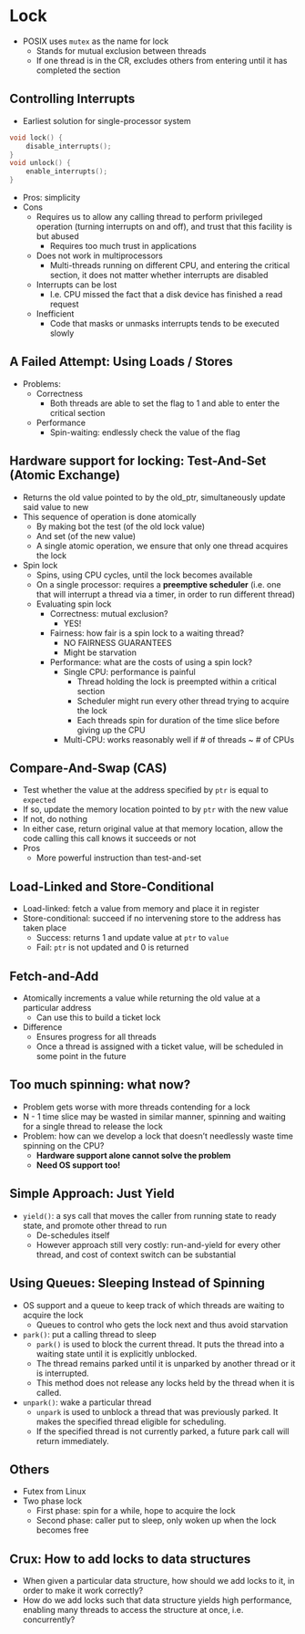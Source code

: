 # Lock

- POSIX uses `mutex` as the name for lock
    - Stands for mutual exclusion between threads
    - If one thread is in the CR, excludes others from entering until it has completed the section

## Controlling Interrupts

- Earliest solution for single-processor system

```c
void lock() {
    disable_interrupts();
}
void unlock() {
    enable_interrupts();
}
```

- Pros: simplicity
- Cons
    - Requires us to allow any calling thread to perform privileged operation (turning interrupts on and off), and trust that this facility is but abused
        - Requires too much trust in applications
    - Does not work in multiprocessors
        - Multi-threads running on different CPU, and entering the critical section, it does not matter whether interrupts are disabled
    - Interrupts can be lost
        - I.e. CPU missed the fact that a disk device has finished a read request
    - Inefficient
        - Code that masks or unmasks interrupts tends to be executed slowly

## A Failed Attempt: Using Loads / Stores

- Problems:
  - Correctness
    - Both threads are able to set the flag to 1 and able to enter the critical section
  - Performance 
    - Spin-waiting: endlessly check the value of the flag 

## Hardware support for locking: Test-And-Set (Atomic Exchange) 

- Returns the old value pointed to by the old_ptr, simultaneously update said value to new
- This sequence of operation is done atomically
    - By making bot the test (of the old lock value)
    - And set (of the new value)
    - A single atomic operation, we ensure that only one thread acquires the lock
- Spin lock
    - Spins, using CPU cycles, until the lock becomes available
    - On a single processor: requires a **preemptive scheduler** (i.e. one that will interrupt a thread via a timer, in order to run different thread)
    - Evaluating spin lock
        - Correctness: mutual exclusion?
            - YES!
        - Fairness: how fair is a spin lock to a waiting thread?
            - NO FAIRNESS GUARANTEES
            - Might be starvation
        - Performance: what are the costs of using a spin lock?
            - Single CPU: performance is painful
                - Thread holding the lock is preempted within a critical section
                - Scheduler might run every other thread trying to acquire the lock
                - Each threads spin for duration of the time slice before giving up the CPU
            - Multi-CPU: works reasonably well if # of threads ~ # of CPUs

## Compare-And-Swap (CAS)
- Test whether the value at the address specified by `ptr` is equal to `expected`
- If so, update the memory location pointed to by `ptr` with the new value
- If not, do nothing
- In either case, return original value at that memory location, allow the code calling this call knows it succeeds or not
- Pros
  - More powerful instruction than test-and-set

## Load-Linked and Store-Conditional 
- Load-linked: fetch a value from memory and place it in register
- Store-conditional: succeed if no intervening store to the address has taken place
    - Success: returns 1 and update value at `ptr` to `value`
    - Fail: `ptr` is not updated and 0 is returned

## Fetch-and-Add 
- Atomically increments a value while returning the old value at a particular address
    - Can use this to build a ticket lock
- Difference
    - Ensures progress for all threads
    - Once a thread is assigned with a ticket value, will be scheduled in some point in the future

## Too much spinning: what now? 

- Problem gets worse with more threads contending for a lock
- N - 1 time slice may be wasted in similar manner, spinning and waiting for a single thread to release the lock
- Problem: how can we develop a lock that doesn’t needlessly waste time spinning on the CPU?
    - **Hardware support alone cannot solve the problem**
    - **Need OS support too!**

## Simple Approach: Just Yield
- `yield()`: a sys call that moves the caller from running state to ready state, and promote other thread to run
    - De-schedules itself
    - However approach still very costly: run-and-yield for every other thread, and cost of context switch can be substantial

## Using Queues: Sleeping Instead of Spinning 
- OS support and a queue to keep track of which threads are waiting to acquire the lock 
  - Queues to control who gets the lock next and thus avoid starvation 
- `park()`: put a calling thread to sleep
  - `park()` is used to block the current thread. It puts the thread into a waiting state until it is explicitly unblocked.
  - The thread remains parked until it is unparked by another thread or it is interrupted.
  - This method does not release any locks held by the thread when it is called.
- `unpark()`: wake a particular thread
    - `unpark` is used to unblock a thread that was previously parked. It makes the specified thread eligible for scheduling.
    - If the specified thread is not currently parked, a future park call will return immediately.


## Others
- Futex from Linux
- Two phase lock
    - First phase: spin for a while, hope to acquire the lock
    - Second phase: caller put to sleep, only woken up when the lock becomes free
  
## Crux: How to add locks to data structures

- When given a particular data structure, how should we add locks to it, in order to make it work correctly?
- How do we add locks such that data structure yields high performance, enabling many threads to access the structure at once, i.e. concurrently?